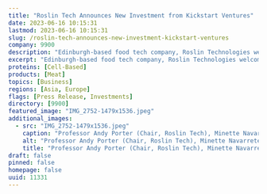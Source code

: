 ```yaml
---
title: "Roslin Tech Announces New Investment from Kickstart Ventures"
date: 2023-06-16 10:15:31
lastmod: 2023-06-16 10:15:31
slug: /roslin-tech-announces-new-investment-kickstart-ventures
company: 9900
description: "Edinburgh-based food tech company, Roslin Technologies welcomes Philippine-based Kickstart Ventures, through the Ayala Corporation Technology Innovation Venture (ACTIVE) Fund, as an investor in the Company to support its mission to become the leading provider of animal cell lines to the global cultivated meat industry."
excerpt: "Edinburgh-based food tech company, Roslin Technologies welcomes Philippine-based Kickstart Ventures, through the Ayala Corporation Technology Innovation Venture (ACTIVE) Fund, as an investor in the Company to support its mission to become the leading provider of animal cell lines to the global cultivated meat industry."
proteins: [Cell-Based]
products: [Meat]
topics: [Business]
regions: [Asia, Europe]
flags: [Press Release, Investments]
directory: [9900]
featured_image: "IMG_2752-1479x1536.jpeg"
additional_images:
  - src: "IMG_2752-1479x1536.jpeg"
    caption: "Professor Andy Porter (Chair, Roslin Tech), Minette Navarrete (President and CoFounder, Kickstart Ventures), Ernst Van Orsouw (CEO, Roslin Tech), John Clinkenbeard (COO, Roslin Tech)"
    alt: "Professor Andy Porter (Chair, Roslin Tech), Minette Navarrete (President and CoFounder, Kickstart Ventures), Ernst Van Orsouw (CEO, Roslin Tech), John Clinkenbeard (COO, Roslin Tech)"
    title: "Professor Andy Porter (Chair, Roslin Tech), Minette Navarrete (President and CoFounder, Kickstart Ventures), Ernst Van Orsouw (CEO, Roslin Tech), John Clinkenbeard (COO, Roslin Tech)"
draft: false
pinned: false
homepage: false
uuid: 11331
---
```

